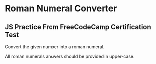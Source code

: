 # Roman Numeral Converter

## JS Practice From FreeCodeCamp Certification Test

Convert the given number into a roman numeral.

All roman numerals answers should be provided in upper-case.
